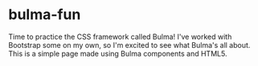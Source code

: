 # bulma-fun

Time to practice the CSS framework called Bulma! I've worked with Bootstrap some on my own, so I'm excited to see what Bulma's all about. This is a simple page made using Bulma components and HTML5.
